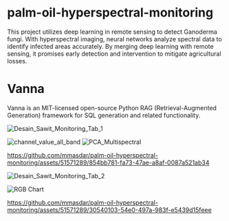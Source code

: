 # palm-oil-hyperspectral-monitoring
This project utilizes deep learning in remote sensing to detect Ganoderma fungi. With hyperspectral imaging, neural networks analyze spectral data to identify infected areas accurately. By merging deep learning with remote sensing, it promises early detection and intervention to mitigate agricultural losses.

# Vanna
Vanna is an MIT-licensed open-source Python RAG (Retrieval-Augmented Generation) framework for SQL generation and related functionality.




![Desain_Sawit_Monitoring_Tab_1](https://github.com/mmasdar/palm-oil-hyperspectral-monitoring/assets/51571289/44b853fe-c272-4977-bd2a-9ab7d51d1a5d)

![channel_value_all_band](https://github.com/mmasdar/palm-oil-hyperspectral-monitoring/assets/51571289/b84a87d5-7566-4e18-a04e-c558da6de80a)
![PCA_Multispectral](https://github.com/mmasdar/palm-oil-hyperspectral-monitoring/assets/51571289/08478a6a-a90c-462e-a1cd-9e3fe54d9974)

https://github.com/mmasdar/palm-oil-hyperspectral-monitoring/assets/51571289/854bb781-fa73-47ae-a8af-0087a521ab34


![Desain_Sawit_Monitoring_Tab_2](https://github.com/mmasdar/palm-oil-hyperspectral-monitoring/assets/51571289/c3687ae3-ee82-4fb6-85de-b2ec91a98b35)

![RGB Chart](https://github.com/mmasdar/palm-oil-hyperspectral-monitoring/assets/51571289/6bac42d6-c7c2-4ec8-8212-a25a2af4af44)

https://github.com/mmasdar/palm-oil-hyperspectral-monitoring/assets/51571289/30540103-54e0-497a-983f-e5439d15feee

